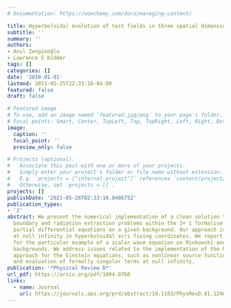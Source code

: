 ```yaml
---
# Documentation: https://wowchemy.com/docs/managing-content/

title: Hyperboloidal evolution of test fields in three spatial dimensions
subtitle: ''
summary: ''
authors:
- Anıl Zenginoğlu
- Lawrence E Kidder
tags: []
categories: []
date: '2010-01-01'
lastmod: 2021-05-25T22:33:16-04:00
featured: false
draft: false

# Featured image
# To use, add an image named `featured.jpg/png` to your page's folder.
# Focal points: Smart, Center, TopLeft, Top, TopRight, Left, Right, BottomLeft, Bottom, BottomRight.
image:
  caption: ''
  focal_point: ''
  preview_only: false

# Projects (optional).
#   Associate this post with one or more of your projects.
#   Simply enter your project's folder or file name without extension.
#   E.g. `projects = ["internal-project"]` references `content/project/deep-learning/index.md`.
#   Otherwise, set `projects = []`.
projects: []
publishDate: '2021-05-26T02:33:16.048675Z'
publication_types:
- '2'
abstract: We present the numerical implementation of a clean solution to the outer
  boundary and radiation extraction problems within the 3+ 1 formalism for hyperbolic
  partial differential equations on a given background. Our approach is based on compactification
  at null infinity in hyperboloidal scri fixing coordinates. We report numerical tests
  for the particular example of a scalar wave equation on Minkowski and Schwarzschild
  backgrounds. We address issues related to the implementation of the hyperboloidal
  approach for the Einstein equations, such as nonlinear source functions, matching,
  and evaluation of formally singular terms at null infinity.
publication: '*Physical Review D*'
url_pdf: https://arxiv.org/pdf/1004.0760
links:
  - name: Journal
    url: https://journals.aps.org/prd/abstract/10.1103/PhysRevD.81.124010
---
```

